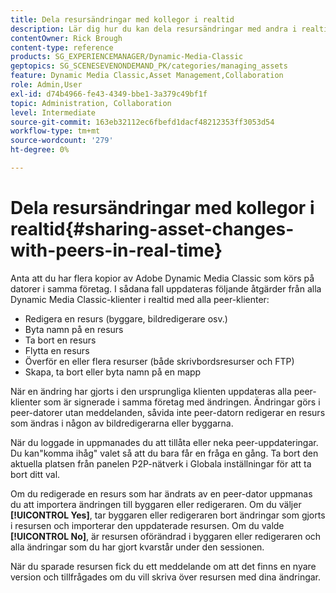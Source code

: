 ```yaml
---
title: Dela resursändringar med kollegor i realtid
description: Lär dig hur du kan dela resursändringar med andra i realtid i Adobe Dynamic Media Classic.
contentOwner: Rick Brough
content-type: reference
products: SG_EXPERIENCEMANAGER/Dynamic-Media-Classic
geptopics: SG_SCENESEVENONDEMAND_PK/categories/managing_assets
feature: Dynamic Media Classic,Asset Management,Collaboration
role: Admin,User
exl-id: d74b4966-fe43-4349-bbe1-3a379c49bf1f
topic: Administration, Collaboration
level: Intermediate
source-git-commit: 163eb32112ec6fbefd1dacf48212353ff3053d54
workflow-type: tm+mt
source-wordcount: '279'
ht-degree: 0%

---
```


# Dela resursändringar med kollegor i realtid{#sharing-asset-changes-with-peers-in-real-time}

Anta att du har flera kopior av Adobe Dynamic Media Classic som körs på datorer i samma företag. I sådana fall uppdateras följande åtgärder från alla Dynamic Media Classic-klienter i realtid med alla peer-klienter:

* Redigera en resurs (byggare, bildredigerare osv.)
* Byta namn på en resurs
* Ta bort en resurs
* Flytta en resurs
* Överför en eller flera resurser (både skrivbordsresurser och FTP)
* Skapa, ta bort eller byta namn på en mapp

När en ändring har gjorts i den ursprungliga klienten uppdateras alla peer-klienter som är signerade i samma företag med ändringen. Ändringar görs i peer-datorer utan meddelanden, såvida inte peer-datorn redigerar en resurs som ändras i någon av bildredigerarna eller byggarna.

När du loggade in uppmanades du att tillåta eller neka peer-uppdateringar. Du kan&quot;komma ihåg&quot; valet så att du bara får en fråga en gång. Ta bort den aktuella platsen från panelen P2P-nätverk i Globala inställningar för att ta bort ditt val.

Om du redigerade en resurs som har ändrats av en peer-dator uppmanas du att importera ändringen till byggaren eller redigeraren. Om du väljer **[!UICONTROL Yes]**, tar byggaren eller redigeraren bort ändringar som gjorts i resursen och importerar den uppdaterade resursen. Om du valde **[!UICONTROL No]**, är resursen oförändrad i byggaren eller redigeraren och alla ändringar som du har gjort kvarstår under den sessionen.

När du sparade resursen fick du ett meddelande om att det finns en nyare version och tillfrågades om du vill skriva över resursen med dina ändringar.
